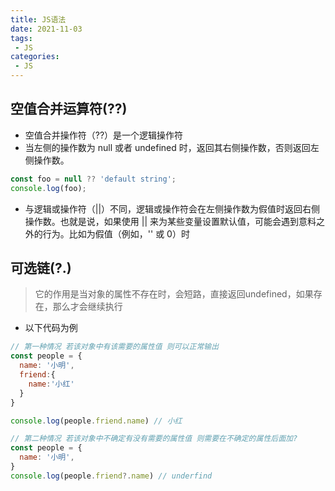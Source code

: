 ```yaml
---
title: JS语法
date: 2021-11-03
tags:
 - JS
categories: 
 - JS
---
```


## 空值合并运算符(??)
- 空值合并操作符（??）是一个逻辑操作符
- 当左侧的操作数为 null 或者 undefined 时，返回其右侧操作数，否则返回左侧操作数。

```js
const foo = null ?? 'default string';
console.log(foo);
```
- 与逻辑或操作符（||）不同，逻辑或操作符会在左侧操作数为假值时返回右侧操作数。也就是说，如果使用 || 来为某些变量设置默认值，可能会遇到意料之外的行为。比如为假值（例如，'' 或 0）时

## 可选链(?.)
> 它的作用是当对象的属性不存在时，会短路，直接返回undefined，如果存在，那么才会继续执行

- 以下代码为例
```js
// 第一种情况 若该对象中有该需要的属性值 则可以正常输出
const people = {
  name: '小明',
  friend:{
    name:'小红'
  }
}

console.log(people.friend.name) // 小红

// 第二种情况 若该对象中不确定有没有需要的属性值 则需要在不确定的属性后面加?
const people = {
  name: '小明',
}
console.log(people.friend?.name) // underfind
```
